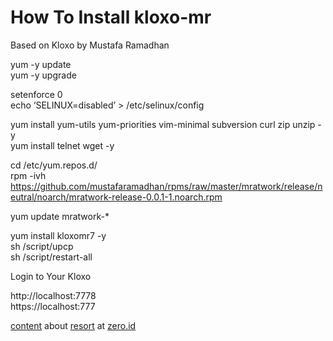 # How To Install kloxo-mr

Based on Kloxo by Mustafa Ramadhan

yum -y update <br />
yum -y upgrade<br />

setenforce 0<br />
echo ‘SELINUX=disabled’ > /etc/selinux/config<br />

yum install yum-utils yum-priorities vim-minimal subversion curl zip unzip -y<br />
yum install telnet wget -y<br />

cd /etc/yum.repos.d/<br />
rpm -ivh https://github.com/mustafaramadhan/rpms/raw/master/mratwork/release/neutral/noarch/mratwork-release-0.0.1-1.noarch.rpm<br />

yum update mratwork-*<br />

yum install kloxomr7 -y<br />
sh /script/upcp<br />
sh /script/restart-all<br />

Login to Your Kloxo

http://localhost:7778<br />
https://localhost:777<br />

<a href="https://content.id">content</a> about
<a href="https://resort.id">resort</a> at
<a href="https://zero.id">zero.id</a>


